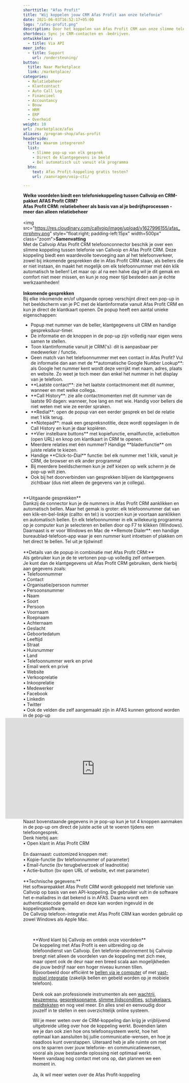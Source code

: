 ```yaml
---
shorttitle: "Afas Profit"
title: "Wij koppelen jouw CRM Afas Profit aan onze telefonie"
date: 2021-06-03T16:52:17+05:00
logo: "/afas-profit.png"
description: Door het koppelen van Afas Profit CRM aan onze slimme telefonie werk je een stuk efficienter.
shortdesc: Sync je CRM-contacten en -bedrijven.
ontwikkelaar:
  - title: Via API
meer_info:
  - title: Support
    url: /ondersteuning/
button:
  title: Naar Marketplace
  link: /marketplace/
categories:
  - Relatiebeheer
  - Klantcontact
  - Auto Call Log
  - Financieel
  - Accountancy
  - Bouw
  - HRM
  - ERP
  - Overheid
weight: 10
url: /marketplace/afas
aliases: /program-shop/afas-profit
headerside:
  title: Waarom integreren?
  list:
    - Slimme pop-up van elk gesprek
    - Direct de klantgegevens in beeld
    - Bel automatisch uit vanuit elk programma
  btn:
    text: Afas Profit-koppeling gratis testen?
    url: /aanvragen/voip-cti/

---
```


**Welke voordelen biedt een telefoniekoppeling tussen Callvoip en CRM-pakket AFAS Profit CRM?<br>
Afas Profit CRM: relatiebeheer als basis van al je bedrijfsprocessen - meer dan alleen relatiebeheer**<br>
<br>
<img src="https://res.cloudinary.com/callvoip/image/upload/v1627996155/afas_mrphmy.png" style="float:right; padding-left:15px" width=500px" class="zoom">**Samenvatting**<br>
Met de Callvoip Afas Profit CRM telefoonconnector beschik je over een slimme koppeling tussen telefonie van Callvoip en Afas Profit CRM. Deze koppeling biedt een waardevolle toevoeging aan al het telefoonverkeer, zowel bij inkomende gesprekken die in Afas Profit CRM staan, als bellers die er niet instaan, én maakt het mogelijk om elk telefoonnummer met één klik automatisch te bellen! Let maar op: al na een halve dag wil je dit gemak en comfort niet meer missen, en kun je nog meer tijd besteden aan je échte werkzaamheden!<br>
<br>
**Inkomende gesprekken**<br>
Bij elke inkomende en/of uitgaande oproep verschijnt direct een pop-up in het beeldscherm van je PC met de klantinformatie vanuit Afas Profit CRM en kun je direct de klantkaart openen. De popup heeft een aantal unieke eigenschappen: <br>
<div class="usp-list">
<ul>
<li>Popup met nummer van de beller, klantgegevens uit CRM en handige gespreksduur-timer.</li>
<li>De informatie en de knoppen in de pop-up zijn volledig naar eigen wens samen te stellen.</li>
<li>Toon klantinformatie vanuit je CRM('s): dit is aanpasbaar per medewerker / functie. </li>
<li>Geen match van het telefoonnummer met een contact in Afas Profit? Vul de informatie dan aan met de **automatische Google Number Lookup**: als Google het nummer kent wordt deze verrijkt met naam, adres, plaats en website. Zo weet je toch meer dan enkel het nummer in het display van je telefoon.</li>
<li>**Laatste contact**: zie het laatste contactmoment met dit nummer, wanneer en met welke collega.</li>
<li>**Call History**: zie alle contactmomenten met dit nummer van de laatste 90 dagen: wanneer, hoe lang en met wie. Handig voor bellers die niet weten met wie ze eerder spraken.</li>
<li>**Redial**: open de popup van een eerder gesprek en bel de relatie met 1 klik terug.</li>
<li>**Notepad**: maak een gespreksnotitie, deze wordt opgeslagen in de Call History en kun je daar kopiëren.</li>
<li>**Vier instelbare buttons** met kopiefunctie, emailfunctie, actiebutton (open URL) en knop om klantkaart in CRM te openen.</li>
<li>Meerdere relaties met één nummer? Handige **bladerfunctie** om juiste relatie te kiezen. </li>
<li>Handige **Click-to-Dial** functie: bel elk nummer met 1 klik, vanuit je CRM, de browser en elk ander programma!</li>
<li>Bij meerdere beeldschermen kun je zelf kiezen op welk scherm je de pop-up wilt zien.</li>
<li>Ook bij het doorverbinden van gesprekken blijven de klantgegevens zichtbaar (dus niet alleen de gegevens van je collega).</li>
</ul>
</div>
<br>
**Uitgaande gesprekken**<br>
Dankzij de connector kun je de nummers in Afas Profit CRM aanklikken en automatisch bellen. Maar het gemak is groter: elk telefoonnummer dat van een klik-en-bel-linkje (callto: en tel:) is voorzien kun je voortaan aanklikken en automatisch bellen. En elk telefoonnummer in elk willekeurig programma op je computer kun je selecteren en bellen door op F7 te klikken (Windows). <br>
Daarnaast is er voor Windows en Mac de **Remote Dialer**: een handige bureaublad-telefoon-app waar je een nummer kunt intoetsen of plakken om het direct te bellen. Tel uit je tijdwinst! <br>
<br>
**Details van de popup in combinatie met Afas Profit CRM:**<br>
Als gebruiker kun je de te vertonen pop-up volledig zelf ontwerpen. <br>
Je kunt dan de klantgegevens uit Afas Profit CRM gebruiken, denk hierbij aan gegevens zoals: <br>
• Telefoonnummer <br>
• Contact <br>
• Organisatie/persoon nummer <br>
• Persoonsnummer <br>
• Naam <br>
• Soort <br>
• Persoon <br>
• Voornaam <br>
• Roepnaam <br>
• Achternaam <br>
• Geslacht <br>
• Geboortedatum <br>
• Leeftijd <br>
• Straat <br>
• Huisnummer <br>
• Land <br>
• Telefoonnummer werk en privé <br>
• Email werk en privé <br>
• Website <br>
• Verkooprelatie <br>
• Inkooprelatie <br>
• Medewerker <br>
• Facebook <br>
• Linkedin <br>
• Twitter <br>
• Ook de velden die zelf aangemaakt zijn in AFAS kunnen getoond worden in de pop-up <br>
<iframe style="float:right;" width="560" height="315" src="https://www.youtube.com/embed/FnfKlULG3SA?si=JafrxumUWbQZJ4gb&rel=0" title="YouTube video player" frameborder="0" allow="accelerometer; autoplay; clipboard-write; encrypted-media; gyroscope; picture-in-picture; web-share" referrerpolicy="strict-origin-when-cross-origin" allowfullscreen></iframe>
<br>
Naast bovenstaande gegevens in je pop-up kun je tot 4 knoppen aanmaken in de pop-up om direct de juiste actie uit te voeren tijdens een telefoongesprek. <br>
Denk hierbij aan:<br>
• Open klant in Afas Profit CRM<br>
<br>
En daarnaast: customized knoppen met: <br>
• Kopie-functie (bv telefoonnummer of parameter)<br>
• Email-functie (bv terugbelverzoek of leadnotitie)<br>
• Actie-button (bv open URL of website, evt met parameter) <br>
<br>
**Technische gegevens:**<br>
Het softwarepakket Afas Profit CRM wordt gekoppeld met telefonie van Callvoip op basis van een API-koppeling. De gebruiker vult in de software het e-mailadres in dat bekend is in AFAS. Daarna wordt een authenticatiecode gemaild en deze kan worden ingevuld in de koppelingssoftware. <br>
De Callvoip telefoon-integratie met Afas Profit CRM kan worden gebruikt op zowel Windows als Apple Mac.<br>
<br><div class="bg-grey-lightest border border-grey-lightest" style="padding:30px;">
**Word klant bij Callvoip en ontdek onze voordelen**<br>
De koppeling met Afas Profit is een uitbreiding op de telefoondienst van Callvoip. Een telefonie-abonnement bij Callvoip brengt niet alleen de voordelen van de koppeling met zich mee, maar opent ook de deur naar een breed scala aan mogelijkheden die jouw bedrijf naar een hoger niveau kunnen tillen.<br>Bijvoorbeeld door efficiënt te <a href="https://www.callvoip.nl/telefonie/bellenmetpc/" target="_blank">bellen via je computer</a> of met <a href="https://www.callvoip.nl/telefonie/vastmobiel/" target="_blank">vast-mobiel integratie</a> (zakelijk bellen en gebeld worden op je mobiele telefoon).<br><br>Denk ook aan professionele instrumenten als een <a href="https://www.callvoip.nl/telefonie/functionaliteiten/wachtrij/" target="_blank">wachtrij</a>, <a href="https://www.callvoip.nl/telefonie/functionaliteiten/keuzemenu-ivr/" target="_blank">
keuzemenu</a>, <a href="https://www.callvoip.nl/telefonie/functionaliteiten/gespreksopname/" target="_blank">gespreksopname</a>, <a href="https://www.callvoip.nl/telefonie/functionaliteiten/tijdsconditie/" target="_blank">slimme tijdscondities</a>, <a href="https://www.callvoip.nl/telefonie/functionaliteiten/omleiding-flow-control/" target="_blank">schakelaars</a>, <a href="https://www.callvoip.nl/telefonie/functionaliteiten/meldtekst/" target="_blank">meldteksten</a> en nog veel meer. En alles snel en eenvoudig door jouzelf in te stellen in een overzichtelijk online systeem.  

Wil je meer weten over de CRM-koppeling dan krijg je vrijblijvend uitgebreide uitleg over hoe de koppeling werkt.
Bovendien laten we je dan ook zien hoe ons telefoonsysteem werkt, hoe het optimaal kan aansluiten bij jullie communicatie-wensen, en hoe je naadloos kunt overstappen.
Uiteraard heb je alle ruimte om met ons te sparren over jouw telefonie- en communicatiewensen, vooral als jouw bestaande oplossing niet optimaal werkt.<br>
Neem vandaag nog contact met ons op, dan plannen we een moment in.<br>
<br><a onclick="dialog.show();" class="button">Ja, ik wil meer weten over de Afas Profit-koppeling</a></div>

